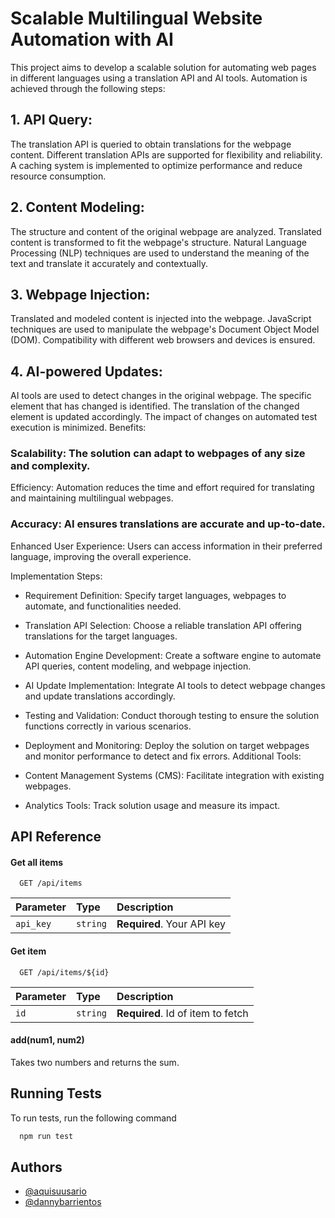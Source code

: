 
# Scalable Multilingual Website Automation with AI

This project aims to develop a scalable solution for automating web pages in different languages using a translation API and AI tools. Automation is achieved through the following steps:

## 1. API Query:

The translation API is queried to obtain translations for the webpage content.
Different translation APIs are supported for flexibility and reliability.
A caching system is implemented to optimize performance and reduce resource consumption.
## 2. Content Modeling:

The structure and content of the original webpage are analyzed.
Translated content is transformed to fit the webpage's structure.
Natural Language Processing (NLP) techniques are used to understand the meaning of the text and translate it accurately and contextually.
## 3. Webpage Injection:

Translated and modeled content is injected into the webpage.
JavaScript techniques are used to manipulate the webpage's Document Object Model (DOM).
Compatibility with different web browsers and devices is ensured.
## 4. AI-powered Updates:

AI tools are used to detect changes in the original webpage.
The specific element that has changed is identified.
The translation of the changed element is updated accordingly.
The impact of changes on automated test execution is minimized.
Benefits:

### Scalability: The solution can adapt to webpages of any size and complexity.
Efficiency: Automation reduces the time and effort required for translating and maintaining multilingual webpages.
### Accuracy: AI ensures translations are accurate and up-to-date.
Enhanced User Experience: Users can access information in their preferred language, improving the overall experience.

Implementation Steps:

- Requirement Definition: Specify target languages, webpages to automate, and functionalities needed.
- Translation API Selection: Choose a reliable translation API offering translations for the target languages.
- Automation Engine Development: Create a software engine to automate API queries, content modeling, and webpage injection.
- AI Update Implementation: Integrate AI tools to detect webpage changes and update translations accordingly.
- Testing and Validation: Conduct thorough testing to ensure the solution functions correctly in various scenarios.
- Deployment and Monitoring: Deploy the solution on target webpages and monitor performance to detect and fix errors.
Additional Tools:

- Content Management Systems (CMS): Facilitate integration with existing webpages.
- Analytics Tools: Track solution usage and measure its impact.

## API Reference

#### Get all items

```http
  GET /api/items
```

| Parameter | Type     | Description                |
| :-------- | :------- | :------------------------- |
| `api_key` | `string` | **Required**. Your API key |

#### Get item

```http
  GET /api/items/${id}
```

| Parameter | Type     | Description                       |
| :-------- | :------- | :-------------------------------- |
| `id`      | `string` | **Required**. Id of item to fetch |

#### add(num1, num2)

Takes two numbers and returns the sum.


## Running Tests

To run tests, run the following command

```bash
  npm run test
```


## Authors

- [@aquisuusario](https://www.github.com/aquisuusuario)
- [@dannybarrientos](https://www.github.com/dannybarrientos)

